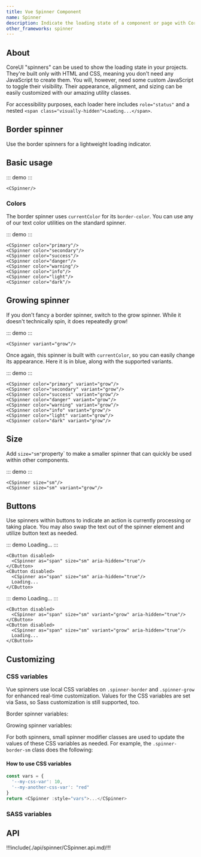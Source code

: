 ```yaml
---
title: Vue Spinner Component
name: Spinner
description: Indicate the loading state of a component or page with CoreUI spinners, built entirely with HTML, CSS, and no JavaScript.
other_frameworks: spinner
---
```


## About

CoreUI "spinners" can be used to show the loading state in your projects. They're built only with HTML and CSS, meaning you don't need any JavaScript to create them. You will, however, need some custom JavaScript to toggle their visibility. Their appearance, alignment, and sizing can be easily customized with our amazing utility classes.

For accessibility purposes, each loader here includes `role="status"` and a nested `<span class="visually-hidden">Loading...</span>`.

## Border spinner

Use the border spinners for a lightweight loading indicator.

## Basic usage

::: demo
<CSpinner/>
:::
```vue
<CSpinner/>
```

### Colors

The border spinner uses `currentColor` for its `border-color`. You can use any of our text color utilities on the standard spinner.

::: demo
<CSpinner color="primary"/>
<CSpinner color="secondary"/>
<CSpinner color="success"/>
<CSpinner color="danger"/>
<CSpinner color="warning"/>
<CSpinner color="info"/>
<CSpinner color="light"/>
<CSpinner color="dark"/>
:::
```vue
<CSpinner color="primary"/>
<CSpinner color="secondary"/>
<CSpinner color="success"/>
<CSpinner color="danger"/>
<CSpinner color="warning"/>
<CSpinner color="info"/>
<CSpinner color="light"/>
<CSpinner color="dark"/>
```

## Growing spinner

If you don't fancy a border spinner, switch to the grow spinner. While it doesn't technically spin, it does repeatedly grow!

::: demo
<CSpinner variant="grow"/>
:::
```vue
<CSpinner variant="grow"/>
```

Once again, this spinner is built with `currentColor`, so you can easily change its appearance. Here it is in blue, along with the supported variants.

::: demo
<CSpinner color="primary" variant="grow"/>
<CSpinner color="secondary" variant="grow"/>
<CSpinner color="success" variant="grow"/>
<CSpinner color="danger" variant="grow"/>
<CSpinner color="warning" variant="grow"/>
<CSpinner color="info" variant="grow"/>
<CSpinner color="light" variant="grow"/>
<CSpinner color="dark" variant="grow"/>
:::
```vue
<CSpinner color="primary" variant="grow"/>
<CSpinner color="secondary" variant="grow"/>
<CSpinner color="success" variant="grow"/>
<CSpinner color="danger" variant="grow"/>
<CSpinner color="warning" variant="grow"/>
<CSpinner color="info" variant="grow"/>
<CSpinner color="light" variant="grow"/>
<CSpinner color="dark" variant="grow"/>
```

## Size

Add `size="sm"`property` to make a smaller spinner that can quickly be used within other components.

::: demo
<CSpinner size="sm"/>
<CSpinner size="sm" variant="grow"/>
:::
```vue
<CSpinner size="sm"/>
<CSpinner size="sm" variant="grow"/>
```

## Buttons

Use spinners within buttons to indicate an action is currently processing or taking place. You may also swap the text out of the spinner element and utilize button text as needed.

::: demo
<CButton disabled>
  <CSpinner as="span" size="sm" aria-hidden="true"/>
</CButton>
<CButton disabled>
  <CSpinner as="span" size="sm" aria-hidden="true"/>
  Loading...
</CButton>
:::
```vue
<CButton disabled>
  <CSpinner as="span" size="sm" aria-hidden="true"/>
</CButton>
<CButton disabled>
  <CSpinner as="span" size="sm" aria-hidden="true"/>
  Loading...
</CButton>
```

::: demo
<CButton disabled>
  <CSpinner as="span" size="sm" variant="grow" aria-hidden="true"/>
</CButton>
<CButton disabled>
  <CSpinner as="span" size="sm" variant="grow" aria-hidden="true"/>
  Loading...
</CButton>
:::
```vue
<CButton disabled>
  <CSpinner as="span" size="sm" variant="grow" aria-hidden="true"/>
</CButton>
<CButton disabled>
  <CSpinner as="span" size="sm" variant="grow" aria-hidden="true"/>
  Loading...
</CButton>
```

## Customizing

### CSS variables

Vue spinners use local CSS variables on `.spinner-border` and `.spinner-grow` for enhanced real-time customization. Values for the CSS variables are set via Sass, so Sass customization is still supported, too.

Border spinner variables:

<ScssDocs file="_spinners.scss" capture="spinner-border-css-vars"/>

Growing spinner variables:

<ScssDocs file="_spinners.scss" capture="spinner-grow-css-vars"/>

For both spinners, small spinner modifier classes are used to update the values of these CSS variables as needed. For example, the `.spinner-border-sm` class does the following:

<ScssDocs file="_spinners.scss" capture="spinner-border-sm-css-vars"/>

#### How to use CSS variables

```js
const vars = { 
  '--my-css-var': 10,
  '--my-another-css-var': "red" 
}
return <CSpinner :style="vars">...</CSpinner>
```

### SASS variables

<ScssDocs file="_variables.scss" capture="spinner-variables"/>

## API

!!!include(./api/spinner/CSpinner.api.md)!!!